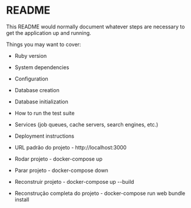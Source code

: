 # README

This README would normally document whatever steps are necessary to get the
application up and running.

Things you may want to cover:

* Ruby version

* System dependencies

* Configuration

* Database creation

* Database initialization

* How to run the test suite

* Services (job queues, cache servers, search engines, etc.)

* Deployment instructions

* URL padrão do projeto - http://localhost:3000

* Rodar projeto - docker-compose up

* Parar projeto - docker-compose down

* Reconstruir projeto - docker-compose up --build

* Reconstrução completa do projeto - docker-compose run web bundle install
